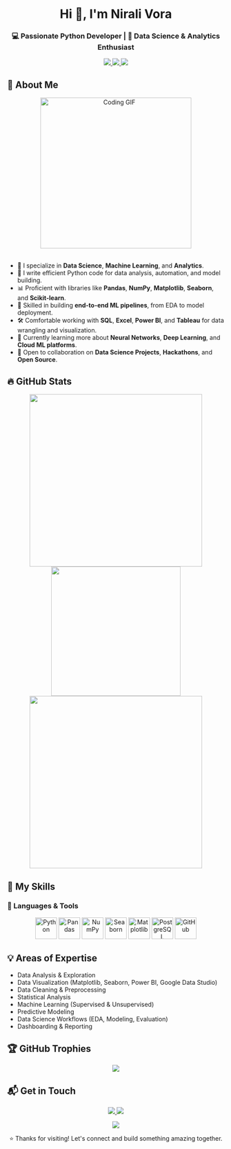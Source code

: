 <h1 align="center">Hi 👋, I'm Nirali Vora </h1>
<h3 align="center">💻 Passionate Python Developer | 🎯 Data Science & Analytics Enthusiast </h3>

<p align="center">
  <a href="https://github.com/nirali-vora" target="_blank">
    <img src="https://img.shields.io/badge/GitHub-nirali--vora-181717?style=flat&logo=github" />
  </a>
  <a href="https://www.linkedin.com/in/nirali-vora/" target="_blank">
    <img src="https://img.shields.io/badge/LinkedIn-nirali--vora-0A66C2?style=flat&logo=linkedin&logoColor=white" />
  </a>
  <a href="mailto:nirali.vora@gmail.com" target="_blank">
    <img src="https://img.shields.io/badge/Email-nirali.vora@gmail.com-D14836?style=flat&logo=gmail&logoColor=white" />
  </a>
</p>

## 🚀 About Me

<div align="center">
  <img src="https://media.giphy.com/media/qgQUggAC3Pfv687qPC/giphy.gif" width="350" alt="Coding GIF" />
</div>

<br/>

- 🧪 I specialize in **Data Science**, **Machine Learning**, and **Analytics**.
- 🐍 I write efficient Python code for data analysis, automation, and model building.
- 📊 Proficient with libraries like **Pandas**, **NumPy**, **Matplotlib**, **Seaborn**, and **Scikit-learn**.
- 🧠 Skilled in building **end-to-end ML pipelines**, from EDA to model deployment.
- 🛠️ Comfortable working with **SQL**, **Excel**, **Power BI**, and **Tableau** for data wrangling and visualization.
- 🌱 Currently learning more about **Neural Networks**, **Deep Learning**, and **Cloud ML platforms**.
- 🤝 Open to collaboration on **Data Science Projects**, **Hackathons**, and **Open Source**.


## 🔥 GitHub Stats

<p align="center">
  <img src="https://github-readme-stats.vercel.app/api?username=nirali-vora&show_icons=true&theme=radical&count_private=true" width="400" />
  <img src="https://github-readme-stats.vercel.app/api/top-langs/?username=nirali-vora&layout=compact&theme=radical" width="300" />
  <img src="https://streak-stats.demolab.com/?user=nirali-vora&theme=radical" width="400"/>
</p>

## 🧠 My Skills

### 🚀 Languages & Tools
<p align="center">
  <!-- Python -->
  <img src="https://cdn.jsdelivr.net/gh/devicons/devicon/icons/python/python-original.svg" width="50" height="50" alt="Python" />
  
  <!-- Pandas -->
  <img src="https://cdn.jsdelivr.net/gh/devicons/devicon/icons/pandas/pandas-original.svg" width="50" height="50" alt="Pandas" />
  
  <!-- NumPy -->
  <img src="https://cdn.jsdelivr.net/gh/devicons/devicon/icons/numpy/numpy-original.svg" width="50" height="50" alt="NumPy" />
  
  <!-- Seaborn (Note: Seaborn icon is custom or reused from Matplotlib because official icon not always available) -->
  <img src="https://cdn.jsdelivr.net/gh/devicons/devicon/icons/seaborn/seaborn-original.svg" width="50" height="50" alt="Seaborn" />
  
  <!-- Matplotlib -->
  <img src="https://cdn.jsdelivr.net/gh/devicons/devicon/icons/matplotlib/matplotlib-original.svg" width="50" height="50" alt="Matplotlib" />
  
  <!-- PostgreSQL -->
  <img src="https://cdn.jsdelivr.net/gh/devicons/devicon/icons/postgresql/postgresql-original.svg" width="50" height="50" alt="PostgreSQL" />
  
  <!-- GitHub -->
  <img src="https://cdn.jsdelivr.net/gh/devicons/devicon/icons/github/github-original.svg" width="50" height="50" alt="GitHub" />
</p>


## 💡 Areas of Expertise
- Data Analysis & Exploration
- Data Visualization (Matplotlib, Seaborn, Power BI, Google Data Studio)
- Data Cleaning & Preprocessing
- Statistical Analysis
- Machine Learning (Supervised & Unsupervised)
- Predictive Modeling
- Data Science Workflows (EDA, Modeling, Evaluation)
- Dashboarding & Reporting

## 🏆 GitHub Trophies 

<p align="center">
  <img src="https://github-profile-trophy.vercel.app/?username=nirali-vora&theme=radical&column=7&margin-w=5&margin-h=8" />
</p>

## 📬 Get in Touch 

<p align="center">
  <a href="https://www.linkedin.com/in/nirali-vora/">
    <img src="https://img.shields.io/badge/LinkedIn-Connect-blue?style=for-the-badge&logo=linkedin" />
  </a>
  <a href="mailto:nirali.vora@gmail.com">
    <img src="https://img.shields.io/badge/Email-Contact-red?style=for-the-badge&logo=gmail" />
  </a>
</p>
<p align="center">
  <img src="https://komarev.com/ghpvc/?username=nirali-vora&label=Profile%20views&color=dc143c&style=flat" />
</p>

<p align="center"> 
  ⭐️ Thanks for visiting! Let's connect and build something amazing together.
</p>
